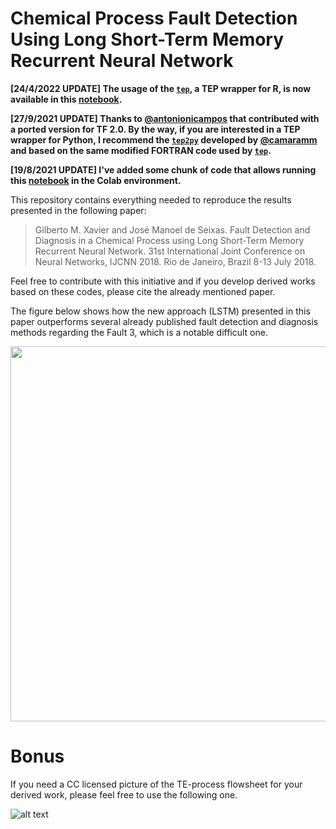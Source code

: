 
# Chemical Process Fault Detection Using Long Short-Term Memory Recurrent Neural Network

**[24/4/2022 UPDATE] The usage of the [`tep`](https://github.com/gmxavier/TEP-meets-LSTM/tree/master/tep), a TEP wrapper for R, is now available in this [notebook](https://github.com/gmxavier/TEP-meets-LSTM/blob/master/using-tep.ipynb).**

**[27/9/2021 UPDATE] Thanks to [@antonionicampos](https://github.com/antonionicampos) that contributed with a ported version for TF 2.0. By the way, if you are interested in a TEP wrapper for Python, I recommend the [`tep2py`](https://github.com/camaramm/tep2py) developed by [@camaramm](https://github.com/camaramm) and based on the same modified FORTRAN code used by [`tep`](https://github.com/gmxavier/TEP-meets-LSTM/tree/master/tep).**

**[19/8/2021 UPDATE] I've added some chunk of code that allows running this [notebook](https://github.com/gmxavier/TEP-meets-LSTM/blob/master/tep-meets-lstm.ipynb) in the Colab environment.**

This repository contains everything needed to reproduce the results presented in the following paper:

> Gilberto M. Xavier and José Manoel de Seixas. Fault Detection and Diagnosis in a Chemical Process using Long Short-Term Memory Recurrent Neural Network. 31st International Joint Conference on Neural Networks, IJCNN 2018. Rio de Janeiro, Brazil 8-13 July 2018.

Feel free to contribute with this initiative and if you develop derived works based on these codes, please cite the already mentioned paper.

The figure below shows how the new approach (LSTM) presented in this paper outperforms several already published fault detection and diagnosis methods regarding the Fault 3, which is a notable difficult one.

<p align="center">
  <img width="800" height="600" src="https://github.com/gmxavier/TEP-meets-LSTM/blob/master/performance_comparison.png">
</p>

# Bonus

If you need a CC licensed picture of the TE-process flowsheet for your derived work, please feel free to use the following one.

![alt text](https://github.com/gmxavier/TEP-meets-LSTM/blob/master/tep_flowsheet.png)
